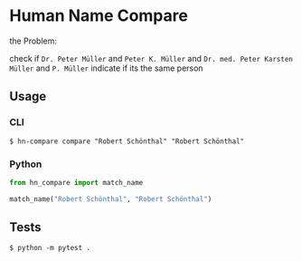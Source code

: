 # Human Name Compare

the Problem:

check if `Dr. Peter Müller` and `Peter K. Müller` and `Dr. med. Peter Karsten Müller` and `P. Müller` indicate if its the same person

## Usage

### CLI

```shell script
$ hn-compare compare "Robert Schönthal" "Robert Schönthal"
```

### Python

```python
from hn_compare import match_name

match_name("Robert Schönthal", "Robert Schönthal")
```

## Tests

````shell script
$ python -m pytest .
````